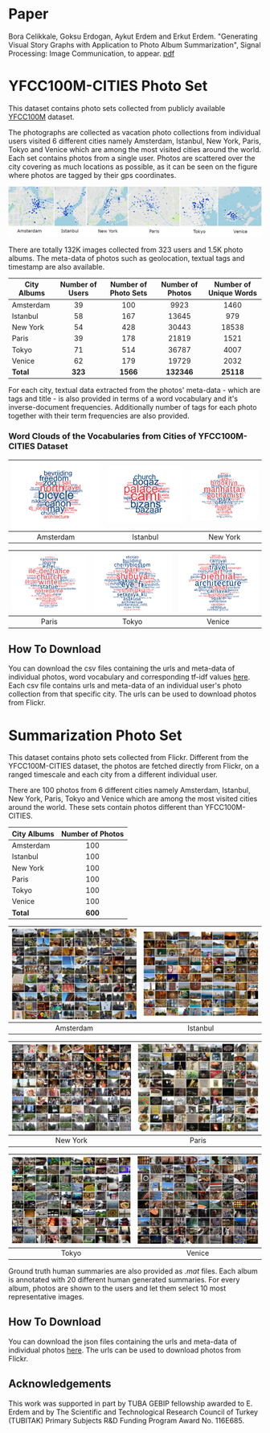 # Paper
Bora Celikkale, Goksu Erdogan, Aykut Erdem and Erkut Erdem. "Generating Visual Story Graphs with Application to Photo Album Summarization", Signal Processing: Image Communication, to appear.
[pdf](https://vision.cs.hacettepe.edu.tr/publication/fulltext/cc7c232056579adeae38e282cadf0c1a.pdf)

# YFCC100M-CITIES Photo Set
This dataset contains photo sets collected from publicly available [YFCC100M](http://projects.dfki.uni-kl.de/yfcc100m/) dataset. 

The photographs are collected as vacation photo collections from individual users visited 6 different cities namely Amsterdam, Istanbul, New York, Paris, Tokyo and Venice which are among the most visited cities around the world. Each set contains photos from a single user. Photos are scattered over the city covering as much locations as possible, as it can be seen on the figure where photos are tagged by their gps coordinates.

![](population-densities.png)

There are totally 132K images collected from 323 users and 1.5K photo albums. The meta-data of photos such as geolocation, textual tags and timestamp are also available.

| City Albums | Number of Users | Number of Photo Sets | Number of Photos | Number of Unique Words
|-------------|:---------------:|:--------------------:|:----------------:|:----------------:|
| Amsterdam   | 39              | 100                  | 9923             |1460|
| Istanbul    | 58              | 167                  | 13645            |979|
| New York    | 54              | 428                  | 30443            |18538|
| Paris       | 39              | 178                  | 21819            |1521|
| Tokyo       | 71              | 514                  | 36787            |4007|
| Venice      | 62              | 179                  | 19729            |2032|
| **Total**   | **323**         | **1566**             | **132346**       |**25118**|

For each city, textual data extracted from the photos' meta-data - which are tags and title - is also provided in terms of a word vocabulary and it's inverse-document frequencies. Additionally number of tags for each photo together with their term frequencies are also provided.

### Word Clouds of the Vocabularies from Cities of YFCC100M-CITIES Dataset

|![](wordcloud_amsterdam.png)|![](wordcloud_istanbul.png)|![](wordcloud_newyork.png)|
|:---:|:---:|:---:|
|Amsterdam                    |  Istanbul | New York|

![](wordcloud_paris.png)|![](wordcloud_tokyo.png)|![](wordcloud_venice.png)|
|:---:|:---:|:---:|
|  Paris |Tokyo                    |  Venice |

## How To Download

You can download the csv files containing the urls and meta-data of individual photos, word vocabulary and corresponding tf-idf values [here](./yfcmmf00m-cities.zip). Each csv file contains urls and meta-data of an individual user's photo collection from that specific city. The urls can be used to download photos from Flickr.

# Summarization Photo Set
This dataset contains photo sets collected from Flickr. Different from the YFCC100M-CITIES dataset, the photos are fetched directly from Flickr, on a ranged timescale and each city from a different individual user.

There are 100 photos from 6 different cities namely Amsterdam, Istanbul, New York, Paris, Tokyo and Venice which are among the most visited cities around the world. These sets contain photos different than YFCC100M-CITIES.

| City Albums | Number of Photos |
|-------------|:----------------:|
| Amsterdam   | 100              |
| Istanbul    | 100              |
| New York    | 100              |
| Paris       | 100              |
| Tokyo       | 100              |
| Venice      | 100              |
| **Total**   | **600**          |

|![](Summarization_Amsterdam.jpg)|![](Summarization_Istanbul.jpg)|
|:---:|:---:|
|Amsterdam                    |  Istanbul |

|![](Summarization_Newyork.jpg)|![](Summarization_Paris.jpg)|
|:---:|:---:|
|New York                    |  Paris |

|![](Summarization_Tokyo.jpg)|![](Summarization_Venice.jpg)|
|:---:|:---:|
|Tokyo                    |  Venice |

Ground truth human summaries are also provided as *.mat* files. Each album is annotated with 20 different human generated summaries. For every album, photos are shown to the users and let them select 10 most representative images.

## How To Download

You can download the json files containing the urls and meta-data of individual photos [here](./summary-set.zip). The urls can be used to download photos from Flickr.

## Acknowledgements

This work was supported in part by TUBA GEBIP fellowship awarded to E. Erdem and by The Scientific and Technological Research Council of Turkey (TUBITAK) Primary Subjects R&D Funding Program Award No. 116E685.
